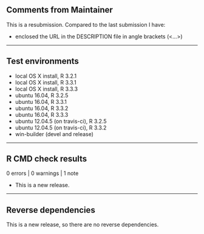 ## Comments from Maintainer

This is a resubmission.  Compared to the last submission I have:  

* enclosed the URL in the DESCRIPTION file in angle brackets (<...>)

---  

## Test environments

* local OS X install, R 3.2.1
* local OS X install, R 3.3.1
* local OS X install, R 3.3.3
* ubuntu 16.04, R 3.2.5
* ubuntu 16.04, R 3.3.1
* ubuntu 16.04, R 3.3.2
* ubuntu 16.04, R 3.3.3
* ubuntu 12.04.5 (on travis-ci), R 3.2.5
* ubuntu 12.04.5 (on travis-ci), R 3.3.2
* win-builder (devel and release)

---  

## R CMD check results

0 errors | 0 warnings | 1 note

* This is a new release.

---  

## Reverse dependencies

This is a new release, so there are no reverse dependencies.
